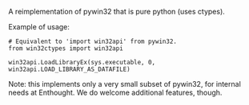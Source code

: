 A reimplementation of pywin32 that is pure python (uses ctypes).

Example of usage:

```
# Equivalent to 'import win32api' from pywin32.
from win32ctypes import win32api

win32api.LoadLibraryEx(sys.executable, 0, win32api.LOAD_LIBRARY_AS_DATAFILE)
```

Note: this implements only a very small subset of pywin32, for internal needs
at Enthought. We do welcome additional features, though.
